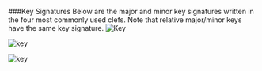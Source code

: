 ###Key Signatures
Below are the major and minor key signatures written in the four most commonly used clefs.
Note that relative major/minor keys have the same key signature.
![Key](https://cloud.githubusercontent.com/assets/4376131/8403077/340a51d0-1e63-11e5-871d-114dffac2945.JPG)

![key](https://cloud.githubusercontent.com/assets/4376131/8403183/05b7e990-1e64-11e5-8c36-b49f8533fcc8.JPG)

![key](https://cloud.githubusercontent.com/assets/4376131/8403184/05df34fa-1e64-11e5-9339-d6593c5f98fd.JPG)
